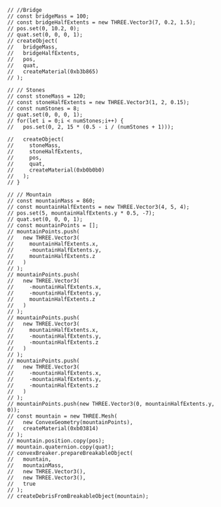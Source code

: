 
    // //Bridge
    // const bridgeMass = 100;
    // const bridgeHalfExtents = new THREE.Vector3(7, 0.2, 1.5);
    // pos.set(0, 10.2, 0);
    // quat.set(0, 0, 0, 1);
    // createObject(
    //   bridgeMass,
    //   bridgeHalfExtents,
    //   pos,
    //   quat,
    //   createMaterial(0xb3b865)
    // );

    // // Stones
    // const stoneMass = 120;
    // const stoneHalfExtents = new THREE.Vector3(1, 2, 0.15);
    // const numStones = 8;
    // quat.set(0, 0, 0, 1);
    // for(let i = 0;i < numStones;i++) {
    //   pos.set(0, 2, 15 * (0.5 - i / (numStones + 1)));

    //   createObject(
    //     stoneMass,
    //     stoneHalfExtents,
    //     pos,
    //     quat,
    //     createMaterial(0xb0b0b0)
    //   );
    // }

    // // Mountain
    // const mountainMass = 860;
    // const mountainHalfExtents = new THREE.Vector3(4, 5, 4);
    // pos.set(5, mountainHalfExtents.y * 0.5, -7);
    // quat.set(0, 0, 0, 1);
    // const mountainPoints = [];
    // mountainPoints.push(
    //   new THREE.Vector3(
    //     mountainHalfExtents.x,
    //     -mountainHalfExtents.y,
    //     mountainHalfExtents.z
    //   )
    // );
    // mountainPoints.push(
    //   new THREE.Vector3(
    //     -mountainHalfExtents.x,
    //     -mountainHalfExtents.y,
    //     mountainHalfExtents.z
    //   )
    // );
    // mountainPoints.push(
    //   new THREE.Vector3(
    //     mountainHalfExtents.x,
    //     -mountainHalfExtents.y,
    //     -mountainHalfExtents.z
    //   )
    // );
    // mountainPoints.push(
    //   new THREE.Vector3(
    //     -mountainHalfExtents.x,
    //     -mountainHalfExtents.y,
    //     -mountainHalfExtents.z
    //   )
    // );
    // mountainPoints.push(new THREE.Vector3(0, mountainHalfExtents.y, 0));
    // const mountain = new THREE.Mesh(
    //   new ConvexGeometry(mountainPoints),
    //   createMaterial(0xb03814)
    // );
    // mountain.position.copy(pos);
    // mountain.quaternion.copy(quat);
    // convexBreaker.prepareBreakableObject(
    //   mountain,
    //   mountainMass,
    //   new THREE.Vector3(),
    //   new THREE.Vector3(),
    //   true
    // );
    // createDebrisFromBreakableObject(mountain);
    